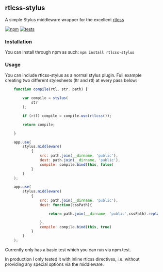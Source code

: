 rtlcss-stylus
-------------------

A simple Stylus middleware wrapper for the excellent [rtlcss](https://github.com/MohammadYounes/rtlcss)

[![npm](https://img.shields.io/npm/v/rtlcss-stylus.svg?style=flat)](http://badge.fury.io/js/rtlcss-stylus)
[![tests](https://img.shields.io/travis/shaharyakir/rtlcss-stylus/master.svg?style=flat)](https://travis-ci.org/shaharyakir/rtlcss-stylus)

### Installation

You can install through npm as such: `npm install rtlcss-stylus`

### Usage

You can include rtlcss-stylus as a normal stylus plugin. Full example creating two different stylesheets (ltr and rtl) at every pass below:

```js
    function compile(rtl, str, path) {

        var compile = stylus(
            str
        );

        if (rtl) compile = compile.use(rtlcss());

        return compile;

    }

    app.use(
        stylus.middleware(
            {
                src: path.join(__dirname, 'public'),
                dest: path.join(__dirname, 'public'),
                compile: compile.bind(this, false)
            }
        )
    );

    app.use(
        stylus.middleware(
            {
                src: path.join(__dirname, 'public'),
                dest: function(cssPath){

                    return path.join(__dirname, 'public',cssPath).replace('style.css', 'style-rtl.css');

                },
                compile: compile.bind(this, true)
            }
        )
    );
```

Currently only has a basic test which you can run via npm test.

In production I only tested it with inline rtlcss directives, i.e. without providing any special options via the middleware.